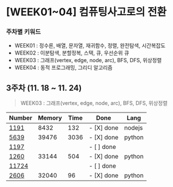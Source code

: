 # [WEEK01~04] 컴퓨팅사고로의 전환

### 주차별 키워드

- WEEK01 : 정수론, 배열, 문자열, 재귀함수, 정렬, 완전탐색, 시간복잡도
- WEEK02 : 이분탐색, 분할정복, 스택, 큐, 우선순위 큐
- WEEK03 : 그래프(vertex, edge, node, arc), BFS, DFS, 위상정렬
- WEEK04 : 동적 프로그래밍, 그리디 알고리즘

## 3주차 (11. 18 ~ 11. 24)

> WEEK03 : 그래프(vertex, edge, node, arc), BFS, DFS, 위상정렬

| Number                                         | Memory | Time | Done       | Lang   |
| ---------------------------------------------- | ------ | ---- | ---------- | ------ |
| [1191](https://www.acmicpc.net/problem/1991)   | 8432   | 132  | - [X] done | nodejs |
| [5639](https://www.acmicpc.net/problem/5693)   | 39476  | 3036 | - [X] done | python |
| [1197](https://www.acmicpc.net/problem/1197)   |        |      | - [ ] done |        |
| [1260](https://www.acmicpc.net/problem/1260)   | 33144  | 504  | - [X] done | python |
| [11724](https://www.acmicpc.net/problem/11724) |        |      | - [ ] done |        |
| [2606](https://www.acmicpc.net/problem/2606)   | 32040  | 96   | - [X] done | python |
